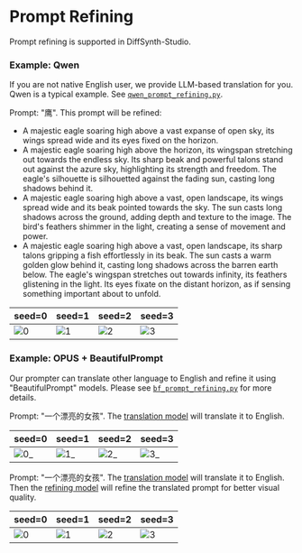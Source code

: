 # Prompt Refining

Prompt refining is supported in DiffSynth-Studio.

### Example: Qwen

If you are not native English user, we provide LLM-based translation for you. Qwen is a typical example. See [`qwen_prompt_refining.py`](./qwen_prompt_refining.py).

Prompt: "鹰". This prompt will be refined:

* A majestic eagle soaring high above a vast expanse of open sky, its wings spread wide and its eyes fixed on the horizon.
* A majestic eagle soaring high above the horizon, its wingspan stretching out towards the endless sky. Its sharp beak and powerful talons stand out against the azure sky, highlighting its strength and freedom. The eagle's silhouette is silhouetted against the fading sun, casting long shadows behind it.
* A majestic eagle soaring high above a vast, open landscape, its wings spread wide and its beak pointed towards the sky. The sun casts long shadows across the ground, adding depth and texture to the image. The bird's feathers shimmer in the light, creating a sense of movement and power.
* A majestic eagle soaring high above a vast, open landscape, its sharp talons gripping a fish effortlessly in its beak. The sun casts a warm golden glow behind it, casting long shadows across the barren earth below. The eagle's wingspan stretches out towards infinity, its feathers glistening in the light. Its eyes fixate on the distant horizon, as if sensing something important about to unfold.

|seed=0|seed=1|seed=2|seed=3|
|-|-|-|-|
|![0](https://github.com/user-attachments/assets/6f509b0d-204c-4ca9-b3f6-04925fb4b40d)|![1](https://github.com/user-attachments/assets/824f2713-134a-4cae-a155-25224d4afb9a)|![2](https://github.com/user-attachments/assets/747be52a-0b46-45fc-b0e8-a0c83f7e716b)|![3](https://github.com/user-attachments/assets/490564e6-d247-40c9-8361-5db72058c337)|

### Example: OPUS + BeautifulPrompt

Our prompter can translate other language to English and refine it using "BeautifulPrompt" models. Please see [`bf_prompt_refining.py`](./bf_prompt_refining.py) for more details.

Prompt: "一个漂亮的女孩". The [translation model](https://huggingface.co/Helsinki-NLP/opus-mt-en-zh) will translate it to English.

|seed=0|seed=1|seed=2|seed=3|
|-|-|-|-|
|![0_](https://github.com/Artiprocher/DiffSynth-Studio/assets/35051019/ebb25ca8-7ce1-4d9e-8081-59a867c70c4d)|![1_](https://github.com/Artiprocher/DiffSynth-Studio/assets/35051019/a7e79853-3c1a-471a-9c58-c209ec4b76dd)|![2_](https://github.com/Artiprocher/DiffSynth-Studio/assets/35051019/a292b959-a121-481f-b79c-61cc3346f810)|![3_](https://github.com/Artiprocher/DiffSynth-Studio/assets/35051019/1c19b54e-5a6f-4d48-960b-a7b2b149bb4c)|

Prompt: "一个漂亮的女孩". The [translation model](https://huggingface.co/Helsinki-NLP/opus-mt-en-zh) will translate it to English. Then the [refining model](https://huggingface.co/alibaba-pai/pai-bloom-1b1-text2prompt-sd) will refine the translated prompt for better visual quality.

|seed=0|seed=1|seed=2|seed=3|
|-|-|-|-|
|![0](https://github.com/Artiprocher/DiffSynth-Studio/assets/35051019/778b1bd9-44e0-46ac-a99c-712b3fc9aaa4)|![1](https://github.com/Artiprocher/DiffSynth-Studio/assets/35051019/c03479b8-2082-4c6e-8e1c-3582b98686f6)|![2](https://github.com/Artiprocher/DiffSynth-Studio/assets/35051019/edb33d21-3288-4a55-96ca-a4bfe1b50b00)|![3](https://github.com/Artiprocher/DiffSynth-Studio/assets/35051019/7848cfc1-cad5-4848-8373-41d24e98e584)|

